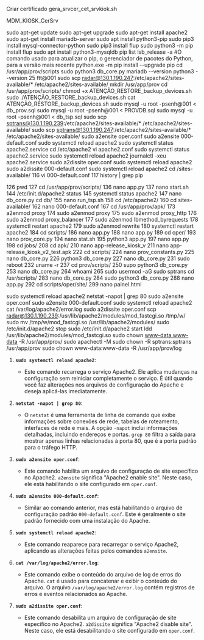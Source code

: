 Criar certificado
gera_srvcer_cet_srvkiok.sh

MDM_KIOSK_CerSrv

 sudo apt-get update
 sudo apt-get upgrade
 sudo apt-get install apache2
 sudo apt-get install mariadb-server
 sudo apt install python3-pip
 sudo pip3 install mysql-connector-python
 sudo pip3 install flup
 sudo python3 -m pip install flup
 sudo apt install python3-mysqldb
 pip list
 lsb_release -a
 #O comando usado para atualizar o pip, o gerenciador de pacotes do Python, para a versão mais recente
 python.exe -m pip install --upgrade pip
 cd /usr/app/prov/scripts
 sudo python3 db_core.py
 mariadb --version
 python3 --version
   25  ftt@001
 sudo scp radar@130.1.190.247:/etc/apache2/sites-available/* /etc/apache2/sites-available/
 mkdir /usr/app/prov
 cd /usr/app/prov/scripts/
 chmod +x ATENÇÃO_RESTORE_backup_devices.sh
 sudo ./ATENÇÃO_RESTORE_backup_devices.sh
 cat ATENÇÃO_RESTORE_backup_devices.sh
 sudo mysql -u root -psenh@001 <  db_prov.sql
 sudo mysql -u root -psenh@001 <  PROVDB.sql
 sudo mysql -u root -psenh@001 <  db_tsp.sql
 sudo scp sptrans@130.1.190.239:/etc/apache2/sites-available/* /etc/apache2/sites-available/
 sudo scp sptrans@130.1.190.247:/etc/apache2/sites-available/* /etc/apache2/sites-available/
 sudo a2ensite oper.conf
 sudo a2ensite 000-default.conf
 sudo systemctl reload apache2
 sudo systemctl status apache2.service
 cd /etc/apache2
 vi apache2.conf
 sudo systemctl status apache2.service
 sudo systemctl reload apache2
 journalctl -xeu apache2.service
 sudo a2dissite oper.conf
 sudo systemctl reload apache2
 sudo a2dissite 000-default.conf
 sudo systemctl reload apache2
 cd /sites-available/
  116  vi 000-default.conf
  117  history | grep pip

  126  pwd
  127  cd /usr/app/prov/scripts/
  136  nano app.py
  137  nano start.sh
  144  /etc/init.d/apache2 status
  145  systemctl status apache2
  147  nano db_core.py
  cd db/
  155  nano run_tsp.sh
  158  cd /etc/apache2/
  160  cd sites-available/
  162  nano 000-default.conf
  167  cd /usr/app/prov/apk/
  173  a2enmod proxy
  174  sudo a2enmod proxy
  175  sudo a2enmod proxy_http
  176  sudo a2enmod proxy_balancer
  177  sudo a2enmod lbmethod_byrequests
  178  systemctl restart apache2
  179  sudo a2enmod rewrite
  180  systemctl restart apache2
  184  cd scripts/
  186  nano app.py
  188  nano app.py
  189  cd oper/
  193  nano prov_core.py
  194  nano stat.sh
  195  python3 app.py
  197  nano app.py
  198  cd jobs/
  208  cd apk/
  210  nano app-release_kiosk_v
  211  nano app-release_kiosk_v2_test.apk
  222  cd scripts/
  224  nano prov_constants.py
  225  nano db_core.py
  226  python3 db_core.py
  227  nano db_core.py
  231  sudo reboot
  232  uname -r
  237  cd prov/scripts/
  250  supo python3 db_core.py
  253  nano db_core.py
  264  whoami
  265  sudo usermod -aG sudo sptrans
  cd /usr/scripts/
  283  nano db_core.py
  284  sudo python3 db_core.py
  288  nano app.py
  292  cd scripts/oper/site/
  299  nano painel.html

sudo systemctl reload apache2
netstat -napot | grep 80
sudo a2ensite oper.conf
sudo a2ensite 000-default.conf
sudo systemctl reload apache2
cat /var/log/apache2/error.log
sudo a2dissite oper.conf
scp radar@130.1.190.239:/usr/lib/apache2/modules/mod_fastcgi.so /tmp/w/
sudo mv /tmp/w/mod_fastcgi.so /usr/lib/apache2/modules/
sudo /etc/init.d/apache2 stop
sudo /etc/init.d/apache2 start
ldd /usr/lib/apache2/modules/mod_fastcgi.so
sudo chown www-data.www-data -R  /usr/app/prov/
sudo apachectl -M
sudo chown -R sptrans:sptrans /usr/app/prov
sudo chown www-data:www-data -R  /usr/app/prov/log






1. **`sudo systemctl reload apache2`**:
   - Este comando recarrega o serviço Apache2. Ele aplica mudanças na configuração sem reiniciar completamente o serviço. É útil quando você faz alterações nos arquivos de configuração do Apache e deseja aplicá-las imediatamente.

2. **`netstat -napot | grep 80`**:
   - O `netstat` é uma ferramenta de linha de comando que exibe informações sobre conexões de rede, tabelas de roteamento, interfaces de rede e mais. A opção `-napot` inclui informações detalhadas, incluindo endereços e portas. `grep 80` filtra a saída para mostrar apenas linhas relacionadas à porta 80, que é a porta padrão para o tráfego HTTP.

3. **`sudo a2ensite oper.conf`**:
   - Este comando habilita um arquivo de configuração de site específico no Apache2. `a2ensite` significa "Apache2 enable site". Neste caso, ele está habilitando o site configurado em `oper.conf`.

4. **`sudo a2ensite 000-default.conf`**:
   - Similar ao comando anterior, mas está habilitando o arquivo de configuração padrão `000-default.conf`. Este é geralmente o site padrão fornecido com uma instalação do Apache.

5. **`sudo systemctl reload apache2`**:
   - Este comando reaparece para recarregar o serviço Apache2, aplicando as alterações feitas pelos comandos `a2ensite`.

6. **`cat /var/log/apache2/error.log`**:
   - Este comando exibe o conteúdo do arquivo de log de erros do Apache. `cat` é usado para concatenar e exibir o conteúdo do arquivo. O arquivo `/var/log/apache2/error.log` contém registros de erros e eventos relacionados ao Apache.

7. **`sudo a2dissite oper.conf`**:
   - Este comando desabilita um arquivo de configuração de site específico no Apache2. `a2dissite` significa "Apache2 disable site". Neste caso, ele está desabilitando o site configurado em `oper.conf`.
